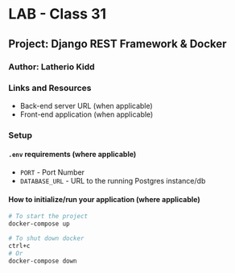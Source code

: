 # LAB - Class 31

## Project: Django REST Framework & Docker

### Author: Latherio Kidd

### Links and Resources

- Back-end server URL (when applicable)
- Front-end application (when applicable)

### Setup

#### `.env` requirements (where applicable)

- `PORT` - Port Number
- `DATABASE_URL` - URL to the running Postgres instance/db

#### How to initialize/run your application (where applicable)

```bash
# To start the project
docker-compose up

# To shut down docker
ctrl+c
# Or
docker-compose down
